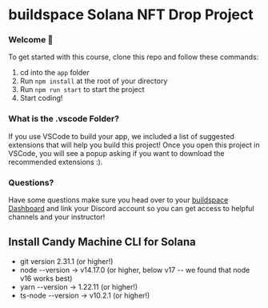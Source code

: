 # buildspace Solana NFT Drop Project

### Welcome 👋

To get started with this course, clone this repo and follow these commands:

1. cd into the `app` folder
2. Run `npm install` at the root of your directory
3. Run `npm run start` to start the project
4. Start coding!

### What is the .vscode Folder?

If you use VSCode to build your app, we included a list of suggested extensions that will help you build this project! Once you open this project in VSCode, you will see a popup asking if you want to download the recommended extensions :).

### Questions?

Have some questions make sure you head over to your [buildspace Dashboard](https://app.buildspace.so/projects/CO77556be5-25e9-49dd-a799-91a2fc29520e) and link your Discord account so you can get access to helpful channels and your instructor!


## Install Candy Machine CLI for Solana

- git version 2.31.1 (or higher!)
- node --version -> v14.17.0 (or higher, below v17 -- we found that node v16 works best)
- yarn --version -> 1.22.11 (or higher!)
- ts-node --version -> v10.2.1 (or higher!)